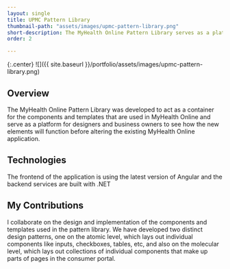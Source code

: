 ```yaml
---
layout: single
title: UPMC Pattern Library
thumbnail-path: "assets/images/upmc-pattern-library.png"
short-description: The MyHealth Online Pattern Library serves as a platform for designers, developers and business owners to collaborate on new elements that will be used in the MyHealth Online application. 
order: 2

---
```


{:.center}
![]({{ site.baseurl }}/portfolio/assets/images/upmc-pattern-library.png)

## Overview
The MyHealth Online Pattern Library was developed to act as a container for the components and templates that are used in MyHealth Online and serve as a platform for designers and business owners to see how the new elements will function before altering the existing MyHealth Online application.

## Technologies

The frontend of the application is using the latest version of Angular and the backend services are built with .NET

## My Contributions

I collaborate on the design and implementation of the components and templates used in the pattern library. We have developed two distinct design patterns, one on the atomic level, which lays out individual components like inputs, checkboxes, tables, etc, and also on the molecular level, which lays out collections of individual components that make up parts of pages in the consumer portal.
